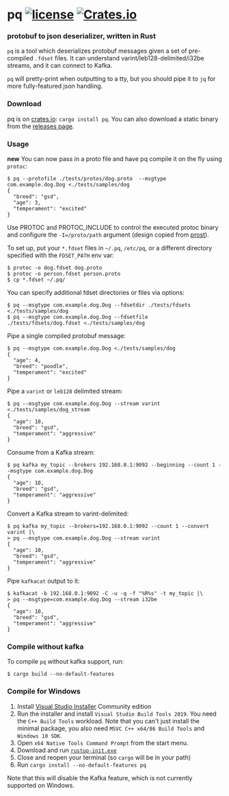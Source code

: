# pq [![license](https://img.shields.io/github/license/sevagh/pq.svg)](https://github.com/sevagh/pq/blob/master/LICENSE) [![Crates.io](https://img.shields.io/crates/v/pq.svg)](https://crates.io/crates/pq)

### protobuf to json deserializer, written in Rust

`pq` is a tool which deserializes protobuf messages given a set of pre-compiled `.fdset` files. It can understand varint/leb128-delimited/i32be streams, and it can connect to Kafka.

`pq` will pretty-print when outputting to a tty, but you should pipe it to `jq` for more fully-featured json handling.

### Download

pq is on [crates.io](https://crates.io/crates/pq): `cargo install pq`. You can also download a static binary from the [releases page](https://github.com/sevagh/pq/releases).

### Usage

**new** You can now pass in a proto file and have pq compile it on the fly using `protoc`:

```
$ pq --protofile ./tests/protos/dog.proto  --msgtype com.example.dog.Dog <./tests/samples/dog
{
  "breed": "gsd",
  "age": 3,
  "temperament": "excited"
}
```

Use PROTOC and PROTOC_INCLUDE to control the executed protoc binary and configure the `-I=/proto/path` argument (design copied from [prost](https://github.com/danburkert/prost/blob/master/prost-build/src/lib.rs)).

To set up, put your `*.fdset` files in `~/.pq`, `/etc/pq`, or a different directory specified with the `FDSET_PATH` env var:

```
$ protoc -o dog.fdset dog.proto
$ protoc -o person.fdset person.proto
$ cp *.fdset ~/.pq/
```

You can specify additional fdset directories or files via options:

```
$ pq --msgtype com.example.dog.Dog --fdsetdir ./tests/fdsets <./tests/samples/dog
$ pq --msgtype com.example.dog.Dog --fdsetfile ./tests/fdsets/dog.fdset <./tests/samples/dog
```

Pipe a single compiled protobuf message:

```
$ pq --msgtype com.example.dog.Dog <./tests/samples/dog
{
  "age": 4,
  "breed": "poodle",
  "temperament": "excited"
}
```

Pipe a `varint` or `leb128` delimited stream:

```
$ pq --msgtype com.example.dog.Dog --stream varint <./tests/samples/dog_stream
{
  "age": 10,
  "breed": "gsd",
  "temperament": "aggressive"
}
```

Consume from a Kafka stream:

```
$ pq kafka my_topic --brokers 192.168.0.1:9092 --beginning --count 1 --msgtype com.example.dog.Dog
{
  "age": 10,
  "breed": "gsd",
  "temperament": "aggressive"
}
```

Convert a Kafka stream to varint-delimited:

```
$ pq kafka my_topic --brokers=192.168.0.1:9092 --count 1 --convert varint |\
> pq --msgtype com.example.dog.Dog --stream varint
{
  "age": 10,
  "breed": "gsd",
  "temperament": "aggressive"
}
```

Pipe `kafkacat` output to it:
```
$ kafkacat -b 192.168.0.1:9092 -C -u -q -f "%R%s" -t my_topic |\
> pq --msgtype=com.example.dog.Dog --stream i32be
{
  "age": 10,
  "breed": "gsd",
  "temperament": "aggressive"
}
```

### Compile without kafka

To compile `pq` without kafka support, run:

```
$ cargo build --no-default-features
```

### Compile for Windows

1. Install [Visual Studio Installer](https://visualstudio.microsoft.com/downloads/) Community edition
2. Run the installer and install `Visual Studio Build Tools 2019`. You need the `C++ Build Tools` workload. Note that you can't just install the minimal package, you also need `MSVC C++ x64/86 Build Tools` and `Windows 10 SDK`.
3. Open `x64 Native Tools Command Prompt` from the start menu.
4. Download and run [`rustup-init.exe`](https://win.rustup.rs/x86_64)
5. Close and reopen your terminal (so `cargo` will be in your path)
6. Run `cargo install --no-default-features pq`

Note that this will disable the Kafka feature, which is not currently supported on Windows.
